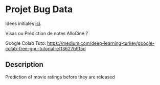 # Projet Bug Data

Idées initiales [ici](https://docs.google.com/spreadsheets/u/1/d/18d_O5xk9kACJAulZLG1FcCnLMLv-oqU6W9nkWdQ721I/edit?usp=drive_web&ouid=104686679671824452701).

Visas ou Prédiction de notes AlloCiné ?

Google Colab Tuto: https://medium.com/deep-learning-turkey/google-colab-free-gpu-tutorial-e113627b9f5d

## Description

Prediction of movie ratings before they are released
